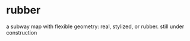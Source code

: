 # rubber
a subway map with flexible geometry: real, stylized, or rubber. still under construction
 
